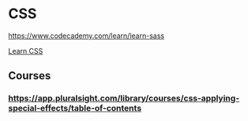 # CSS

https://www.codecademy.com/learn/learn-sass

[Learn CSS](https://www.codecademy.com/learn/learn-css)

## Courses
### https://app.pluralsight.com/library/courses/css-applying-special-effects/table-of-contents
